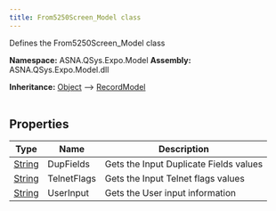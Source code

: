 ```yaml
---
title: From5250Screen_Model class
---
```


Defines  the From5250Screen_Model class

**Namespace:** ASNA.QSys.Expo.Model
**Assembly:** ASNA.QSys.Expo.Model.dll

**Inheritance:** [Object](https://docs.microsoft.com/en-us/dotnet/api/system.object) --> [RecordModel](/reference/expo/qsys-expo-model/record-model.html)
<br>
<br>

## Properties

| Type | Name | Description
| --- | --- | --- 
| [String](https://learn.microsoft.com/en-us/dotnet/api/system.string?view=net-8.0) | DupFields | Gets the Input Duplicate Fields values |
| [String](https://learn.microsoft.com/en-us/dotnet/api/system.string?view=net-8.0) | TelnetFlags | Gets the Input Telnet flags values |
| [String](https://learn.microsoft.com/en-us/dotnet/api/system.string?view=net-8.0) | UserInput | Gets the User input information |
